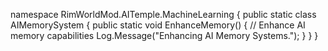 namespace RimWorldMod.AITemple.MachineLearning
{
    public static class AIMemorySystem
    {
        public static void EnhanceMemory()
        {
            // Enhance AI memory capabilities
            Log.Message("Enhancing AI Memory Systems.");
        }
    }
}

